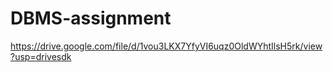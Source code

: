 # DBMS-assignment
https://drive.google.com/file/d/1vou3LKX7YfyVI6uqz0OldWYhtIlsH5rk/view?usp=drivesdk
